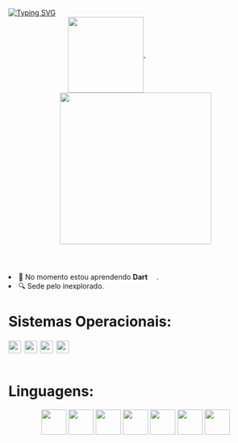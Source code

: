 <!--https://readme-typing-svg.demolab.com/demo/-->
<div>
<a href="https://linktr.ee/hilldemberg986"><img align=center src="https://readme-typing-svg.demolab.com?font=Special+Elite&size=50&pause=1000&color=0194DD&center=true&vCenter=true&width=900&height=90&lines=%C3%93la+Mundo...;Meu+Nome+%C3%A9+Hildemberg!!;Sou+Dev+Em+Forma%C3%A7%C3%A3o+%F0%9F%A4%93;Tamb%C3%A9m+Sou+Gamer+Nas+horas+vagas" alt="Typing SVG"/></a>
</div>

<!--https://github.com/anuraghazra/github-readme-stats-->

<div align = center >
        <a href="https://allinks.me/hildemberg986"><img align="center" height=150px src="https://github-readme-stats-evsn.vercel.app/api?username=Hildemberg986&show_icons=true&theme=algolia&show=reviews&locale=pt-br&cache_seconds=300">
    </a>
    &nbsp&nbsp&nbsp&nbsp&nbsp&nbsp&nbsp&nbsp&nbsp&nbsp&nbsp&nbsp&nbsp&nbsp&nbsp&nbsp&nbsp&nbsp&nbsp&nbsp&nbsp&nbsp&nbsp&nbsp&nbsp&nbsp&nbsp&nbsp&nbsp
        <a href= "https://allinks.me/hildemberg986"><img align="center" height=300px src="https://github-readme-stats-evsn.vercel.app/api/top-langs/?username=Hildemberg986&hide=shell,Batchfile&include_all_commits&langs_count=10&theme=algolia&exclude_repo=github-readme-stats&cache_seconds=60&layout=donut-vertical&locale=pt-br"/>
    </a>
    <br>
    <br>
<h1></h1>
</div>

<div >
    <lu>
        <li>🔭 No momento estou aprendendo <strong>Dart</strong> <img src="https://cdn.jsdelivr.net/gh/devicons/devicon/icons/dart/dart-original.svg" height="14" >.</li>
        <li>🔍 Sede pelo inexplorado.</li>
    </lu>
</div>

## <h1 style="padding-bottom: 0px">Sistemas Operacionais:</h1> 
<div>
<h1 style="margin-top: 12px; padding-bottom: 12px;">
<a href="https://linuxmint.com/"><img  src="https://img.shields.io/badge/Linux_Mint-87CF3E?style=for-the-badge&logo=linux-mint&logoColor=white" height="25"/></a>
<a href="https://ubuntu.com/"> <img  src="https://img.shields.io/badge/Ubuntu-E95420?style=for-the-badge&logo=ubuntu&logoColor=white" height="25"><a>
<a href="https://www.microsoft.com/PT-BR/windows/windows-11?icid=SSM_AS_Windows11"><img src="https://img.shields.io/badge/Windows-0078D6?style=for-the-badge&logo=windows&logoColor=white" height="25"></a>
<a href="https://developer.android.com/about/versions/13?gclid=Cj0KCQjwiZqhBhCJARIsACHHEH8oDZEp6FquqMzftOyTPyYElD_Z2vTPeyT2f9M_EOyFHwQPyguZ40saAgKDEALw_wcB&gclsrc=aw.ds&hl=pt-br"><img src="https://img.shields.io/badge/Android-3DDC84?style=for-the-badge&logo=android&logoColor=white" height="25"></a>
</h1>   
</div>


<h1  style="padding-bottom: -5px">Linguagens:</h1>
<div align = center>
<img src="https://cdn.jsdelivr.net/gh/devicons/devicon/icons/javascript/javascript-original.svg" width="50"/>
<img src="https://cdn.jsdelivr.net/gh/devicons/devicon/icons/typescript/typescript-original.svg" width="50" />
<img src="https://cdn.jsdelivr.net/gh/devicons/devicon/icons/html5/html5-original-wordmark.svg" width="50"/>
<img src="https://cdn.jsdelivr.net/gh/devicons/devicon/icons/css3/css3-original-wordmark.svg" width="50"/>
<img src="https://cdn.jsdelivr.net/gh/devicons/devicon/icons/python/python-original-wordmark.svg" width="50"/>
<img src="https://cdn.jsdelivr.net/gh/devicons/devicon/icons/vuejs/vuejs-original-wordmark.svg" width="50" /> 
<img src="https://cdn.jsdelivr.net/gh/devicons/devicon/icons/angularjs/angularjs-original.svg" width="50" /> 
</div>
